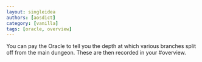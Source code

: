 ```yaml
---
layout: singleidea
authors: [aosdict]
category: [vanilla]
tags: [oracle, overview]
---
```

You can pay the Oracle to tell you the depth at which various branches split off from the main dungeon. These are then recorded in your #overview.
